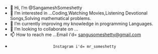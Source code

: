 - 👋 Hi, I’m @SangameshSomeshetty
- 👀 I’m interested in ...Coding,Watching Movies,Listening Devotional Songs,Solving mathematical problems.
- 🌱 I’m currently improving my knowledge in programming Languages.
- 💞️ I’m looking to collaborate on ...
- 📫 How to reach me ...Email i'd= sangusomeshetty@gmail.com
-                        Instagram i'd= mr_someshetty

<!---
sangusomeshetty/sangusomeshetty is a ✨ special ✨ repository because its `README.md` (this file) appears on your GitHub profile.
You can click the Preview link to take a look at your changes.
--->
